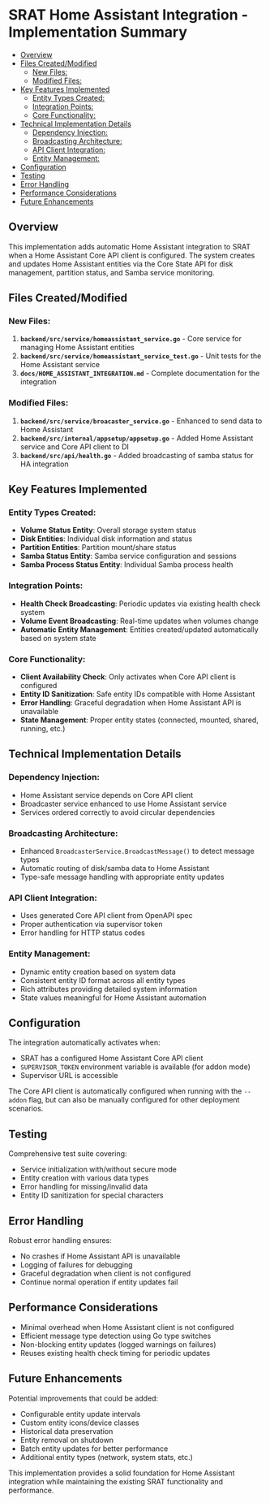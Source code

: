 # SRAT Home Assistant Integration - Implementation Summary

<!-- START doctoc generated TOC please keep comment here to allow auto update -->
<!-- DON'T EDIT THIS SECTION, INSTEAD RE-RUN doctoc TO UPDATE -->

- [Overview](#overview)
- [Files Created/Modified](#files-createdmodified)
  - [New Files:](#new-files)
  - [Modified Files:](#modified-files)
- [Key Features Implemented](#key-features-implemented)
  - [Entity Types Created:](#entity-types-created)
  - [Integration Points:](#integration-points)
  - [Core Functionality:](#core-functionality)
- [Technical Implementation Details](#technical-implementation-details)
  - [Dependency Injection:](#dependency-injection)
  - [Broadcasting Architecture:](#broadcasting-architecture)
  - [API Client Integration:](#api-client-integration)
  - [Entity Management:](#entity-management)
- [Configuration](#configuration)
- [Testing](#testing)
- [Error Handling](#error-handling)
- [Performance Considerations](#performance-considerations)
- [Future Enhancements](#future-enhancements)

<!-- END doctoc generated TOC please keep comment here to allow auto update -->

## Overview

This implementation adds automatic Home Assistant integration to SRAT when a Home Assistant Core API client is configured. The system creates and updates Home Assistant entities via the Core State API for disk management, partition status, and Samba service monitoring.

## Files Created/Modified

### New Files:

1. **`backend/src/service/homeassistant_service.go`** - Core service for managing Home Assistant entities
2. **`backend/src/service/homeassistant_service_test.go`** - Unit tests for the Home Assistant service
3. **`docs/HOME_ASSISTANT_INTEGRATION.md`** - Complete documentation for the integration

### Modified Files:

1. **`backend/src/service/broacaster_service.go`** - Enhanced to send data to Home Assistant
2. **`backend/src/internal/appsetup/appsetup.go`** - Added Home Assistant service and Core API client to DI
3. **`backend/src/api/health.go`** - Added broadcasting of samba status for HA integration

## Key Features Implemented

### Entity Types Created:

- **Volume Status Entity**: Overall storage system status
- **Disk Entities**: Individual disk information and status
- **Partition Entities**: Partition mount/share status
- **Samba Status Entity**: Samba service configuration and sessions
- **Samba Process Status Entity**: Individual Samba process health

### Integration Points:

- **Health Check Broadcasting**: Periodic updates via existing health check system
- **Volume Event Broadcasting**: Real-time updates when volumes change
- **Automatic Entity Management**: Entities created/updated automatically based on system state

### Core Functionality:

- **Client Availability Check**: Only activates when Core API client is configured
- **Entity ID Sanitization**: Safe entity IDs compatible with Home Assistant
- **Error Handling**: Graceful degradation when Home Assistant API is unavailable
- **State Management**: Proper entity states (connected, mounted, shared, running, etc.)

## Technical Implementation Details

### Dependency Injection:

- Home Assistant service depends on Core API client
- Broadcaster service enhanced to use Home Assistant service
- Services ordered correctly to avoid circular dependencies

### Broadcasting Architecture:

- Enhanced `BroadcasterService.BroadcastMessage()` to detect message types
- Automatic routing of disk/samba data to Home Assistant
- Type-safe message handling with appropriate entity updates

### API Client Integration:

- Uses generated Core API client from OpenAPI spec
- Proper authentication via supervisor token
- Error handling for HTTP status codes

### Entity Management:

- Dynamic entity creation based on system data
- Consistent entity ID format across all entity types
- Rich attributes providing detailed system information
- State values meaningful for Home Assistant automation

## Configuration

The integration automatically activates when:

- SRAT has a configured Home Assistant Core API client
- `SUPERVISOR_TOKEN` environment variable is available (for addon mode)
- Supervisor URL is accessible

The Core API client is automatically configured when running with the `--addon` flag, but can also be manually configured for other deployment scenarios.

## Testing

Comprehensive test suite covering:

- Service initialization with/without secure mode
- Entity creation with various data types
- Error handling for missing/invalid data
- Entity ID sanitization for special characters

## Error Handling

Robust error handling ensures:

- No crashes if Home Assistant API is unavailable
- Logging of failures for debugging
- Graceful degradation when client is not configured
- Continue normal operation if entity updates fail

## Performance Considerations

- Minimal overhead when Home Assistant client is not configured
- Efficient message type detection using Go type switches
- Non-blocking entity updates (logged warnings on failures)
- Reuses existing health check timing for periodic updates

## Future Enhancements

Potential improvements that could be added:

- Configurable entity update intervals
- Custom entity icons/device classes
- Historical data preservation
- Entity removal on shutdown
- Batch entity updates for better performance
- Additional entity types (network, system stats, etc.)

This implementation provides a solid foundation for Home Assistant integration while maintaining the existing SRAT functionality and performance.
